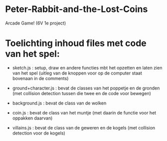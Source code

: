 # Peter-Rabbit-and-the-Lost-Coins
Arcade Game! (6V 1e project)

# Toelichting inhoud files met code van het spel:
- sketch.js : setup, draw en andere functies mbt het opzetten en laten zien van het spel (uitleg van de knoppen voor op de computer staat bovenaan in de comments)

- ground+character.js : bevat de classes van het poppetje en de gronden (met collision detection tussen die twee en de code voor bewegen)

- background.js : bevat de class van de wolken

- coin.js : bevat de class van het muntje (met daarin de functie voor het oppakken daarvan)

- villains.js  : bevat de class van de geweren en de kogels (met collision detection voor de kogels)
